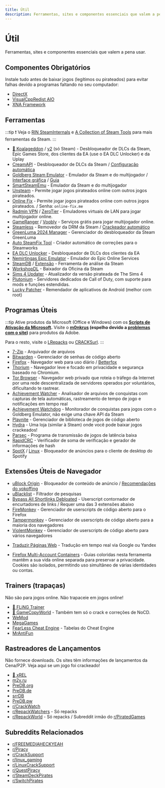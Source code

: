 ```yaml
---
title: Útil
description: Ferramentas, sites e componentes essenciais que valem a pena usar.
---
```


# Útil

Ferramentas, sites e componentes essenciais que valem a pena usar.

## Componentes Obrigatórios

Instale tudo antes de baixar jogos (legítimos ou pirateados) para evitar falhas devido a programas
faltando no seu computador:

- [DirectX](https://www.microsoft.com/download/details.aspx?id=35)
- [VisualCppRedist AIO](https://github.com/abbodi1406/vcredist/releases/latest)
- [XNA Framework](https://www.microsoft.com/download/details.aspx?id=20914)

## Ferramentas

:::tip
:exclamation: Veja o [RIN SteamInternals](https://cs.rin.ru/forum/viewtopic.php?f=10&t=65887) e
[A Collection of Steam Tools](https://steamcommunity.com/sharedfiles/filedetails/?id=451698754)
para mais ferramentas da Steam.
:::

- [:star2: Koalageddon](https://cs.rin.ru/forum/viewtopic.php?f=10&t=112021) / [v2](https://github.com/acidicoala/Koalageddon2) (só Steam) -
  Desbloqueador de DLCs da Steam, Epic Games Store, dos clientes da EA (use o EA DLC Unlocker) e da Uplay
- [CreamAPI](https://cs.rin.ru/forum/viewtopic.php?f=29&t=70576) - Desbloqueador de DLCs da Steam / [Configuração automática](https://cs.rin.ru/forum/viewtopic.php?p=2013521)
- [Goldberg Steam Emulator](https://cs.rin.ru/forum/viewtopic.php?f=29&t=91627) - Emulador da
  Steam e do multijogador / [Interface gráfica](https://github.com/brunolee-GIT/GSE-Generator)  /
  [Guia](https://rentry.co/goldberg_emulator)
- [SmartSteamEmu](https://cs.rin.ru/forum/viewtopic.php?p=2009102#p2009102) - Emulador da Steam e do multijogador
- [Unsteam](https://cs.rin.ru/forum/viewtopic.php?f=20&t=134707&hilit=unsteam) - Permite jogar jogos pirateados online com outros jogos
  pirateados.
- [Online Fix](https://online-fix.me) - Permite jogar jogos pirateados online com outros jogos
  pirateados. / Senha: `online-fix.me`
- [Radmin VPN](https://www.radmin-vpn.com) / [ZeroTier](https://www.zerotier.com) - Emuladores virtuais de LAN para jogar multijogador online.
- [GameRanger](https://www.gameranger.com) / [Voobly](https://www.voobly.com) - Serviços grátis para jogar multijogador online.
- [Steamless](https://github.com/atom0s/Steamless) - Removedor da DRM da
  Steam / [Crackeador automático](https://github.com/oureveryday/Steam-auto-crack)
- [GreenLuma 2024 Manager](https://github.com/BlueAmulet/GreenLuma-2024-Manager) - Gerenciador do desbloqueador da Steam GreenLuma
- [Auto SteamFix Tool](https://cs.rin.ru/forum/viewtopic.php?f=29&t=97112) - Criador automático de
  correções para o Steamworks
- [EA DLC Unlocker](https://cs.rin.ru/forum/viewtopic.php?f=20&t=104412) - Desbloqueador de DLCs dos
  clientes da EA
- [Nemirtingas Epic Emulator](https://cs.rin.ru/forum/viewtopic.php?f=29&t=105551) - Emulador do
  Epic Online Services
- [SteamDB](https://steamdb.info) / [Extensão](https://steamdb.info/extension) - Ferramenta de análise da Steam
- [WorkshopDL](https://github.com/imwaitingnow/WorkshopDL) - Baixador da Oficina da Steam
- [Sims 4 Updater](https://cs.rin.ru/forum/viewtopic.php?f=29&t=102519) - Atualizador da versão
  pirateada de The Sims 4
- [Plutonium](https://plutonium.pw) - Servidores dedicados de Call of Duty, com suporte para mods e funções estendidas.
- [Lucky Patcher](https://www.luckypatchers.com) - Remendador de aplicativos de Android (melhor com
  root)

## Programas Úteis

:::tip
Ative produtos da Microsoft (Office e Windows) com os
**[Scripts de Ativação da Microsoft](https://massgrave.dev).**
Visite o **[m0nkrus](https://vk.com/monkrus) (espelho devido a [problemas com o site](https://reddit.com/r/GenP/comments/1h3c2ny/monkrus_users_need_to_use_mirror_site_on_vk))** para produtos da Adobe.

Para o resto, visite o [LRepacks](https://lrepacks.net) ou
[CRACKSurl](https://cracksurl.com).
:::

- [7-Zip](https://7-zip.org) - Arquivador de arquivos
- [Bitwarden](https://bitwarden.com) - Gerenciador de senhas de código aberto
- [Firefox](https://www.mozilla.org/firefox) - Navegador web para uso diário / [Betterfox](https://github.com/yokoffing/Betterfox)
- [Thorium](https://thorium.rocks) - Navegador leve e focado em privacidade e segurança baseado no Chromium.
- [Tor Browser](https://www.torproject.org) - Navegador web privado que roteia o tráfego da Internet por uma rede
  descentralizada de servidores operados por voluntários, dificultando te rastrear.
- [Achievement Watcher](https://xan105.github.io/Achievement-Watcher) - Analisador de arquivos de
  conquistas com capturas de tela automáticas, rastreamento de tempo de jogo e notificações em tempo
  real
- [Achievement Watchdog](https://github.com/50t0r25/achievement-watchdog) - Monitorador de conquistas para jogos com o Goldberg Emulator, não exige uma chave API da Steam
- [Playnite](https://playnite.link) - Gerenciador de biblioteca de jogos de código aberto
- [Hydra](https://github.com/hydralauncher/hydra) - Uma loja (similar à Steam) onde você pode baixar jogos crackeados!
- [Parsec](https://parsec.app) - Programa de transmissão de jogos de latência baixa
- [RapidCRC](https://ov2.eu/programs/rapidcrc-unicode) - Verificador de soma de verificação e
  gerador de informações de hash
- [SpotX](https://github.com/SpotX-Official/SpotX) / [Linux](https://github.com/SpotX-Official/SpotX-Bash) - Bloqueador de anúncios para o cliente de desktop do Spotify

## Extensões Úteis de Navegador

- [uBlock Origin](https://ublockorigin.com) - Bloqueador de conteúdo de
  anúncio / [Recomendações do yokoffing](https://github.com/yokoffing/filterlists#recommended-filters-for-ublock-origin)
- [uBlacklist](https://iorate.github.io/ublacklist/docs) - Filtrador de pesquisas
- [Bypass All Shortlinks Debloated](https://codeberg.org/Amm0ni4/bypass-all-shortlinks-debloated) -
  Userscript contornador de encurtadores de links / Requer uma das 3 extensões abaixo
- [FireMonkey](https://addons.mozilla.org/firefox/addon/firemonkey) - Gerenciador de userscripts de
  código aberto para o Firefox
- [Tampermonkey](https://www.tampermonkey.net) - Gerenciador de userscripts de código aberto para a
  maioria dos navegadores
- [ViolentMonkey](https://violentmonkey.github.io) - Gerenciador de userscripts de código aberto
  para vários navegadores

<ul>
  <li id="translator"><a href="https://github.com/FilipePS/Traduzir-paginas-web">Traduzir Páginas Web</a>
      - Tradução em tempo real via Google ou Yandex
  </li>
</ul>

- [Firefox Multi-Account Containers](https://github.com/mozilla/multi-account-containers) - Guias
  coloridas nesta ferramenta mantêm a sua vida online separada para preservar a privacidade. Cookies
  são isolados, permitindo uso simultâneo de várias identidades ou contas.

## Trainers (trapaças)

Não são para jogos online. Não trapaceie em jogos online!

- [:star2: FLiNG Trainer](https://flingtrainer.com)
- [:star2: GameCopyWorld](https://gamecopyworld.com/games) - Também tem só o crack e correções de NoCD.
- [WeMod](https://www.wemod.com)
- [MegaGames](https://megagames.com)
- [FearLess Cheat Engine](https://fearlessrevolution.com) - Tabelas do Cheat Engine
- [MrAntiFun](https://mrantifun.net)

## Rastreadores de Lançamentos

Não fornece downloads. Os sites têm informações de lançamentos da Cena/P2P.
Veja aqui se um jogo foi crackeado!

- [:star2: xREL](https://www.xrel.to/games-release-list.html?lang=en_US)
- [m2v.ru](https://m2v.ru/?func=part&Part=3)
- [PreDB.org](https://predb.org/section/GAMES)
- [PreDB.de](https://predb.de/section/GAMES)
- [srrDB](https://www.srrdb.com/browse/category:pc/1)
- [PreDB.pw](https://predb.pw)
- [r/CrackWatch](https://www.reddit.com/r/CrackWatch)
- [r/RepackWatchers](https://www.reddit.com/r/RepackWatchers) - Só repacks
- [r/RepackWorld](https://www.reddit.com/r/RepackWorld) - Só repacks / Subreddit irmão
  do [r/PiratedGames](https://www.reddit.com/r/PiratedGames)

## Subreddits Relacionados

- [r/FREEMEDIAHECKYEAH](https://www.reddit.com/r/FREEMEDIAHECKYEAH)
- [r/Piracy](https://www.reddit.com/r/Piracy)
- [r/CrackSupport](https://www.reddit.com/r/CrackSupport)
- [r/linux_gaming](https://www.reddit.com/r/linux_gaming)
- [r/LinuxCrackSupport](https://www.reddit.com/r/LinuxCrackSupport)
- [r/QuestPiracy](https://www.reddit.com/r/QuestPiracy)
- [r/SteamDeckPirates](https://www.reddit.com/r/SteamDeckPirates)
- [r/SwitchPirates](https://www.reddit.com/r/SwitchPirates)